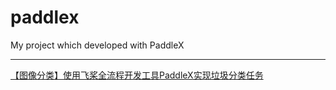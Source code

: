 # paddlex
My project which developed with PaddleX

---
[【图像分类】使用飞桨全流程开发工具PaddleX实现垃圾分类任务](https://aistudio.baidu.com/aistudio/projectdetail/2282380)
